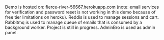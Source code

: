 Demo is hosted on: fierce-river-56667.herokuapp.com (note: email services for verification and password reset is not working in this demo because of free tier limitations on heroku).
Reddis is used to manage sessions and cart.
Rabbitmq is used to manage queue of emails that is consumed by a background worker.
Project is still in progress.
AdminBro is used as admin panel.

